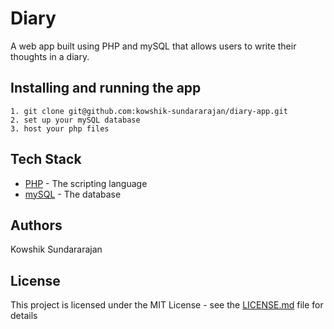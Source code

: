 # Diary
A web app built using PHP and mySQL that allows users to write their thoughts in a diary.

## Installing and running the app

```
1. git clone git@github.com:kowshik-sundararajan/diary-app.git
2. set up your mySQL database
3. host your php files
```

## Tech Stack
* [PHP](https://secure.php.net/) - The scripting language
* [mySQL](https://www.mysql.com/) - The database

## Authors
Kowshik Sundararajan

## License

This project is licensed under the MIT License - see the [LICENSE.md](LICENSE.md) file for details
